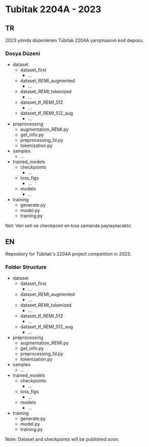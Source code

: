# Tubitak 2204A - 2023

## TR

2023 yılında düzenlenen Tübitak 2204A yarışmasının kod deposu. 

### Dosya Düzeni

* dataset
  * dataset_first
    * ...
  * dataset_REMI_augmented
    * ...
  * dataset_REMI_tokenized
    * ...
  * dataset_tf_REMI_512
    * ...
  * dataset_tf_REMI_512_aug
    * ...
* preprocessing
  * augmentation_REMI.py
  * get_info.py
  * preprocessing_1d.py
  * tokenization.py
* samples
  * ...
* trained_models
  * checkpoints
    * ...
  * loss_figs
    * ...
  * models
    * ...
* training
  * generate.py
  * model.py
  * training.py

Not: Veri seti ve checkpoint en kısa zamanda paylaşılacaktır. 

## EN

Repository for Tübitak's 2204A project competition in 2023.

### Folder Structure
* dataset
  * dataset_first
    * ...
  * dataset_REMI_augmented
    * ...
  * dataset_REMI_tokenized
    * ...
  * dataset_tf_REMI_512
    * ...
  * dataset_tf_REMI_512_aug
    * ...
* preprocessing
  * augmentation_REMI.py
  * get_info.py
  * preprocessing_1d.py
  * tokenization.py
* samples
  * ...
* trained_models
  * checkpoints
    * ...
  * loss_figs
    * ...
  * models
    * ...
* training
  * generate.py
  * model.py
  * training.py

Note: Dataset and checkpoints will be published soon.
